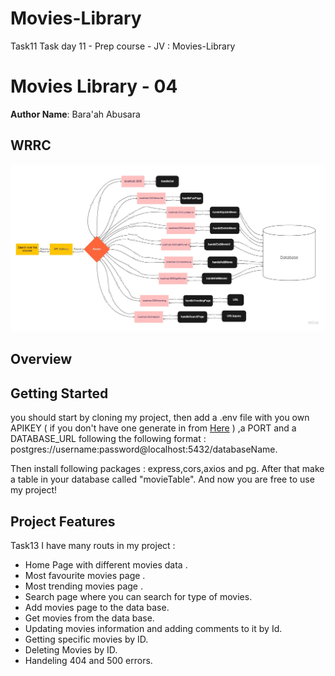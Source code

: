 # Movies-Library
 Task11
Task day 11 - Prep course - JV : Movies-Library 

# Movies Library - 04

**Author Name**: Bara'ah Abusara

## WRRC

![WRRC Image](./Assets/V4.jpg)

## Overview

## Getting Started
you should start by cloning my project, then add a .env file with you own APIKEY ( if you don't have one generate in from [Here](https://developers.themoviedb.org/3/getting-started/introduction) ) ,a PORT and a DATABASE_URL following the following format : postgres://username:password@localhost:5432/databaseName.

Then install following packages : express,cors,axios and pg.
After that make a table in your database called "movieTable".
And now you are free to use my project! 

## Project Features
Task13
I have many routs in my project :
- Home Page with different movies data .
- Most favourite movies page .
- Most trending movies page .
- Search page where you can search for type of movies.
- Add movies page to the data base.
- Get movies from the data base.
- Updating movies information and adding comments to it by Id. 
- Getting specific movies by ID.
- Deleting Movies by ID.  
- Handeling 404 and 500 errors.

